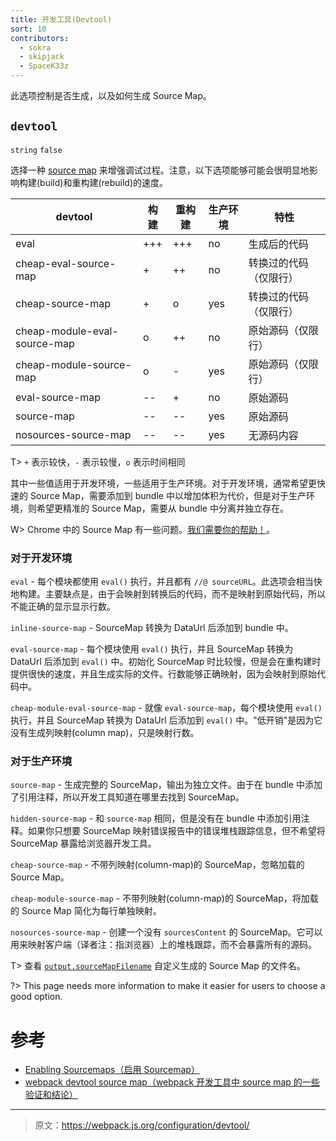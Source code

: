 ```yaml
---
title: 开发工具(Devtool)
sort: 10
contributors:
  - sokra
  - skipjack
  - SpaceK33z
---
```


此选项控制是否生成，以及如何生成 Source Map。

## `devtool`

`string` `false`

选择一种 [source map](http://blog.teamtreehouse.com/introduction-source-maps) 来增强调试过程。注意，以下选项能够可能会很明显地影响构建(build)和重构建(rebuild)的速度。

 devtool                      | 构建 | 重构建 | 生产环境 | 特性
------------------------------|-------|---------|------------|--------------------------
 eval                         | +++   | +++     | no         | 生成后的代码
 cheap-eval-source-map        | +     | ++      | no         | 转换过的代码（仅限行）
 cheap-source-map             | +     | o       | yes        | 转换过的代码（仅限行）
 cheap-module-eval-source-map | o     | ++      | no         | 原始源码（仅限行）
 cheap-module-source-map      | o     | -       | yes        | 原始源码（仅限行）
 eval-source-map              | --    | +       | no         | 原始源码
 source-map                   | --    | --      | yes        | 原始源码
 nosources-source-map         | --    | --      | yes        | 无源码内容

T> `+` 表示较快，`-` 表示较慢，`o` 表示时间相同

其中一些值适用于开发环境，一些适用于生产环境。对于开发环境，通常希望更快速的 Source Map，需要添加到 bundle 中以增加体积为代价，但是对于生产环境，则希望更精准的 Source Map，需要从 bundle 中分离并独立存在。

W> Chrome 中的 Source Map 有一些问题。[我们需要你的帮助！](https://github.com/webpack/webpack/issues/3165)。

### 对于开发环境

`eval` - 每个模块都使用 `eval()` 执行，并且都有 `//@ sourceURL`。此选项会相当快地构建。主要缺点是，由于会映射到转换后的代码，而不是映射到原始代码，所以不能正确的显示显示行数。

`inline-source-map` - SourceMap 转换为 DataUrl 后添加到 bundle 中。

`eval-source-map` - 每个模块使用 `eval()` 执行，并且 SourceMap 转换为 DataUrl 后添加到 `eval()` 中。初始化 SourceMap 时比较慢，但是会在重构建时提供很快的速度，并且生成实际的文件。行数能够正确映射，因为会映射到原始代码中。

`cheap-module-eval-source-map` - 就像 `eval-source-map`，每个模块使用 `eval()` 执行，并且 SourceMap 转换为 DataUrl 后添加到 `eval()` 中。"低开销"是因为它没有生成列映射(column map)，只是映射行数。

### 对于生产环境

`source-map` - 生成完整的 SourceMap，输出为独立文件。由于在 bundle 中添加了引用注释，所以开发工具知道在哪里去找到 SourceMap。

`hidden-source-map` - 和 `source-map` 相同，但是没有在 bundle 中添加引用注释。如果你只想要 SourceMap 映射错误报告中的错误堆栈跟踪信息，但不希望将 SourceMap 暴露给浏览器开发工具。

`cheap-source-map` - 不带列映射(column-map)的 SourceMap，忽略加载的 Source Map。

`cheap-module-source-map` - 不带列映射(column-map)的 SourceMap，将加载的 Source Map 简化为每行单独映射。

`nosources-source-map` - 创建一个没有 `sourcesContent` 的 SourceMap。它可以用来映射客户端（译者注：指浏览器）上的堆栈跟踪，而不会暴露所有的源码。

T> 查看 [`output.sourceMapFilename`](/configuration/output#output-sourcemapfilename) 自定义生成的 Source Map 的文件名。

?> This page needs more information to make it easier for users to choose a good option.

# 参考

- [Enabling Sourcemaps（启用 Sourcemap）](http://survivejs.com/webpack/developing-with-webpack/enabling-sourcemaps/)
- [webpack devtool source map（webpack 开发工具中 source map 的一些验证和结论）](http://cheng.logdown.com/posts/2016/03/25/679045)

***

> 原文：https://webpack.js.org/configuration/devtool/